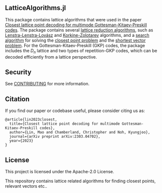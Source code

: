 ## LatticeAlgorithms.jl

This package contains lattice algorithms that were used in the paper [Closest lattice point decoding for multimode Gottesman-Kitaev-Preskill codes](https://arxiv.org/abs/2303.04702). The package contains several [lattice reduction algorithms](https://www.ant.uni-bremen.de/sixcms/media.php/102/10740/SPM_2011_Wuebben.pdf), such as [Lenstra-Lenstra-Lovász](https://en.wikipedia.org/wiki/Lenstra%E2%80%93Lenstra%E2%80%93Lov%C3%A1sz_lattice_basis_reduction_algorithm) and [Korkine-Zolotarev](https://en.wikipedia.org/wiki/Korkine%E2%80%93Zolotarev_lattice_basis_reduction_algorithm) algorithms, and a [search algorithm](https://publications.lib.chalmers.se/records/fulltext/14990/local_14990.pdf) for solving the [closest point problem](https://en.wikipedia.org/wiki/Lattice_problem#Closest_vector_problem_(CVP)) and the [shortest vector problem](https://en.wikipedia.org/wiki/Lattice_problem#Shortest_vector_problem_(SVP)). For the Gottesman-Kitaev-Preskill (GKP) codes, the package includes  the $D_n$ lattice and two types of repetition-GKP codes, which can be decoded efficiently from a lattice perspective.



## Security

See [CONTRIBUTING](CONTRIBUTING.md#security-issue-notifications) for more information.

## Citation
If you find our paper or codebase useful, please consider citing us as:
```
@article{lin2023closest,
  title={Closest lattice point decoding for multimode Gottesman-Kitaev-Preskill codes},
  author={Lin, Mao and Chamberland, Christopher and Noh, Kyungjoo},
  journal={arXiv preprint arXiv:2303.04702},
  year={2023}
}
```

## License

This project is licensed under the Apache-2.0 License.


This repository contains lattice related algorithms for finding closest points, relevant vectors etc.. 
 
 